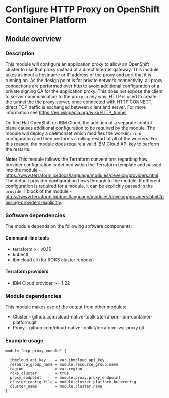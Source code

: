 # Configure HTTP Proxy on OpenShift Container Platform

## Module overview

### Description

This module will configure an application proxy to allow an OpenShift cluster to use that proxy instead of a direct Internet gateway. This module takes as input a hostname or IP address of the proxy and port that it is running on. As the design point is for private network connectivity, all proxy connections are performed over http to avoid additional configuration of a private signing CA for the application proxy. This does not expose the client to server communication to the proxy in any way. HTTP is used to create the tunnel the the proxy server, once connected with HTTP CONNECT, direct TCP traffic is exchanged between client and server. For more information see <https://en.wikipedia.org/wiki/HTTP_tunnel>.

On Red Hat OpenShift on IBM Cloud, the addition of a separate control plane causes additional configuration to be required by the module. The module will deploy a daemonset which modifies the worker `cri-o` configuration and then performs a rolling restart of all of the workers. For this reason, the module does require a valid IBM Cloud API key to perform the restarts.

**Note:** This module follows the Terraform conventions regarding how provider configuration is defined within the Terraform template and passed into the module - <https://www.terraform.io/docs/language/modules/develop/providers.html>. The default provider configuration flows through to the module. If different configuration is required for a module, it can be explicitly passed in the `providers` block of the module - <https://www.terraform.io/docs/language/modules/develop/providers.html#passing-providers-explicitly>.

### Software dependencies

The module depends on the following software components:

#### Command-line tools

- terraform >= v0.15
- kubectl
- ibmcloud cli (for ROKS cluster reboots)

#### Terraform providers

- IBM Cloud provider >= 1.22

### Module dependencies

This module makes use of the output from other modules:

- Cluster - github.com/cloud-native-toolkit/terraform-ibm-container-platform.git
- Proxy - github.com/cloud-native-toolkit/terraform-vsi-proxy.git

### Example usage

```hcl-terraform
module "ocp_proxy_module" {

  ibmcloud_api_key    = var.ibmcloud_api_key
  resource_group_name = module.resource_group.name
  region              = var.region
  roks_cluster        = true
  proxy_endpoint      = module.proxy.proxy_endpoint
  cluster_config_file = module.cluster.platform.kubeconfig
  cluster_name        = module.cluster.name
}
```
